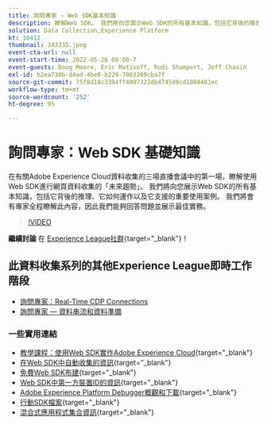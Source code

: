 ```yaml
---
title: 詢問專家 — Web SDK基本知識
description: 瞭解Web SDK。 我們將向您展示Web SDK的所有基本知識，包括它背後的推理、它如何運作以及它支援的重要使用案例。
solution: Data Collection,Experience Platform
kt: 10412
thumbnail: 343335.jpeg
event-cta-url: null
event-start-time: 2022-05-26 09:00-7
event-guests: Doug Moore, Eric Matisoff, Rudi Shumpert, Jeff Chasin
exl-id: b2ea730b-d4ad-4be0-b229-7063369cba7f
source-git-commit: 75f8d18c3394ff4997322db4745d8cd1004481ec
workflow-type: tm+mt
source-wordcount: '252'
ht-degree: 9%

---
```


# 詢問專家：Web SDK 基礎知識

在有關Adobe Experience Cloud資料收集的三場直播會議中的第一場，瞭解使用Web SDK進行網頁資料收集的「未來趨勢」。 我們將向您展示Web SDK的所有基本知識，包括它背後的推理、它如何運作以及它支援的重要使用案例。 我們將會有專家全程瞭解此內容，因此我們能夠回答問題並展示最佳實務。

>[!VIDEO](https://video.tv.adobe.com/v/343335/?quality=12&learn=on)

**繼續討論** 在 [Experience League社群](https://experienceleaguecommunities.adobe.com/t5/adobe-experience-platform-launch/experience-league-live-post-session-discussion-the-basics-of-web/m-p/454159#M283){target="_blank"}！

## 此資料收集系列的其他Experience League即時工作階段

* [詢問專家：Real-Time CDP Connections](exl-live-episode-06-23-22.md)
* [詢問專家 — 資料串流和資料準備](exl-live-episode-07-21-22.md)

### 一些實用連結

* [教學課程：使用Web SDK實作Adobe Experience Cloud](https://experienceleague.adobe.com/docs/platform-learn/implement-web-sdk/overview.html?lang=zh-Hant){target="_blank"}
* [在Web SDK中自動收集的資訊](https://experienceleague.adobe.com/docs/experience-platform/edge/data-collection/automatic-information.html?lang=en){target="_blank"}
* [免費Web SDK布建](https://adobe.ly/websdkaccess){target="_blank"}
* [Web SDK中第一方裝置ID的資訊](https://experienceleague.adobe.com/docs/experience-platform/edge/identity/first-party-device-ids.html){target="_blank"}
* [Adobe Experience Platform Debugger概觀和下載](https://experienceleague.adobe.com/docs/platform-learn/data-collection/debugger/overview.html?lang=en){target="_blank"}
* [行動SDK檔案](https://developer.adobe.com/client-sdks/documentation/){target="_blank"}
* [混合式應用程式集合資訊](https://experienceleague.adobe.com/docs/mobile-services/ios/sdk-reference-ios/hybrid-app.html){target="_blank"}
